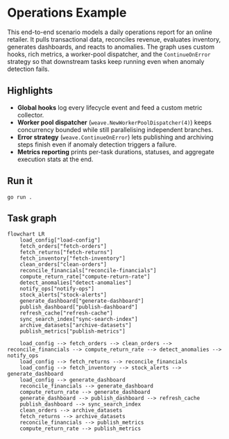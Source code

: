 # Operations Example

This end-to-end scenario models a daily operations report for an online retailer. It pulls transactional data, reconciles revenue, evaluates inventory, generates dashboards, and reacts to anomalies. The graph uses custom hooks, rich metrics, a worker-pool dispatcher, and the `ContinueOnError` strategy so that downstream tasks keep running even when anomaly detection fails.

## Highlights
- **Global hooks** log every lifecycle event and feed a custom metric collector.
- **Worker pool dispatcher** (`weave.NewWorkerPoolDispatcher(4)`) keeps concurrency bounded while still parallelising independent branches.
- **Error strategy** (`weave.ContinueOnError`) lets publishing and archiving steps finish even if anomaly detection triggers a failure.
- **Metrics reporting** prints per-task durations, statuses, and aggregate execution stats at the end.

## Run it

```shell
go run .
```

## Task graph

```mermaid
flowchart LR
    load_config["load-config"]
    fetch_orders["fetch-orders"]
    fetch_returns["fetch-returns"]
    fetch_inventory["fetch-inventory"]
    clean_orders["clean-orders"]
    reconcile_financials["reconcile-financials"]
    compute_return_rate["compute-return-rate"]
    detect_anomalies["detect-anomalies"]
    notify_ops["notify-ops"]
    stock_alerts["stock-alerts"]
    generate_dashboard["generate-dashboard"]
    publish_dashboard["publish-dashboard"]
    refresh_cache["refresh-cache"]
    sync_search_index["sync-search-index"]
    archive_datasets["archive-datasets"]
    publish_metrics["publish-metrics"]

    load_config --> fetch_orders --> clean_orders --> reconcile_financials --> compute_return_rate --> detect_anomalies --> notify_ops
    load_config --> fetch_returns --> reconcile_financials
    load_config --> fetch_inventory --> stock_alerts --> generate_dashboard
    load_config --> generate_dashboard
    reconcile_financials --> generate_dashboard
    compute_return_rate --> generate_dashboard
    generate_dashboard --> publish_dashboard --> refresh_cache
    publish_dashboard --> sync_search_index
    clean_orders --> archive_datasets
    fetch_returns --> archive_datasets
    reconcile_financials --> publish_metrics
    compute_return_rate --> publish_metrics
```

